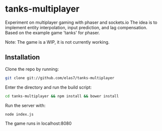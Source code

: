 tanks-multiplayer
===========

Experiment on multiplayer gaming with phaser and sockets.io
The idea is to implement entity interpolation, input prediction, and lag compensation.
Based on the example game 'tanks' for phaser.

Note: The game is a WIP, it is not currently working.

Installation
----------------------------

Clone the repo by running:

```bash
git clone git://github.com/elas7/tanks-multiplayer
```

Enter the directory and run the build script:
```bash
cd tanks-multiplayer && npm install && bower install
```

Run the server with:
```bash
node index.js
```

The game runs in localhost:8080
